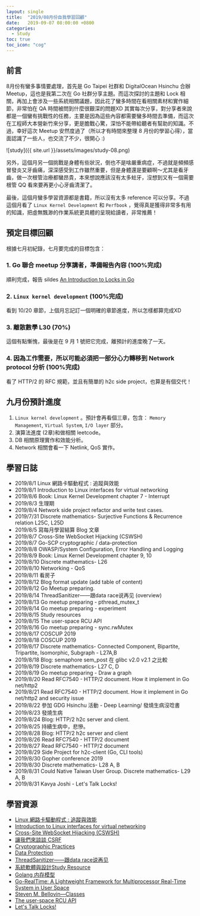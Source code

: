 ```yaml
---
layout: single
title:  "2019/08月份自我學習回顧"
date:   2019-09-07 08:00:00 +0800
categories: 
  - Study
toc: true
toc_icon: "cog"
---
```

## 前言
8月份有蠻多事情要處理，首先是 Go Taipei 社群和 DigitalOcean Hsinchu 合辦 Meetup，這也是我第二次在 Go 社群分享主題。而這次探討的主題和 Lock 相關，再加上會涉及一些系統相關議題，因此花了蠻多時間在看相關素材和實作細節，非常怕在 QA 時間被問到什麼很艱深的問題XD 其實每次分享，對分享者來說都是一個蠻有挑戰性的任務，主要是因為這些內容都需要蠻多時間去準備，而這次在工程師大本營新竹來分享，更是膽戰心驚，深怕不能帶給聽者有幫助的知識。不過，幸好這次 Meetup 安然度過了（所以才有時間來整理 8 月份的學習心得），當面認識了一些人，也交流了不少，很開心 :) 

![study]({{ site.url }}/assets/images/study-08.png)

另外，這個月另一個挑戰是身體有些狀況，倒也不是啥嚴重病症，不過就是頻頻感冒發炎又牙齒痛，深深感受到工作雖然重要，但是身體還是要顧啊～尤其是看牙齒，做一次根管治療都蠻昂貴，本來想說應該沒有太多蛀牙，沒想到又有一個需要根管 QQ 看來要再更小心牙齒清潔了。

最後，這個月蠻多學習資源都是書籍，所以沒有太多 reference 可以分享。不過這個月看了 `Linux Kernel Development` 和 `Perfbook` ，覺得真是獲得非常多有用的知識，把虛無飄渺的作業系統更具體的呈現給讀者，非常推薦！

## 預定目標回顧

根據七月初紀錄，七月要完成的目標包含：

### 1. Go 聯合 meetup 分享講者，準備報告內容 (100%完成)

順利完成，報告 sildes [An Introduction to Locks in Go](https://www.slideshare.net/CherrieHsieh/an-introduction-to-locks-in-go-169921772)

### 2. `Linux kernel development` (100%完成)

看到 10/20 章節，上個月忘記訂一個明確的章節進度，所以怎樣都算完成XD

### 3. 離散數學 L30 (70%)

這個有點慚愧，最後是在 9 月 1 號把它完成，離預計的進度晚了一天。

### 4. 因為工作需要，所以可能必須把一部分心力轉移到 Network protocol 分析 (100%完成)

看了 HTTP/2 的 RFC 規範，並且有簡單的 h2c side project，也算是有個交代！

## 九月份預計進度

1. `Linux kernel development` 。預計會再看個三章，包含： `Memory Management`, `Virtual System`, `I/O layer` 部分。
2. 演算法進度 (2章)和做相關 leetcode。
3. DB 相關原理實作和效能分析。
4. Network 相關會看一下 Netlink, QoS 實作。

## 學習日誌

- 2019/8/1 Linux 網路卡驅動程式 : 追蹤與效能
- 2019/8/1 Introduction to Linux interfaces for virtual networking
- 2019/8/6 Book: Linux Kernel Development chapter 7 - Interrupt
- 2019/8/3 生理期
- 2019/8/4 Network side project refactor and write test cases.
- 2019/7/31 Discrete mathematics- Surjective Functions & Recurrence relation L25C, L25D
- 2019/8/5 寫每月學習結算 Blog 文章
- 2019/8/7 Cross-Site WebSocket Hijacking (CSWSH)
- 2019/8/7 Go-SCP cryptographic / data-protection
- 2019/8/8 OWASP/System Configuration, Error Handling and Logging
- 2019/8/9 Book: Linux Kernel Development chapter 9, 10
- 2019/8/10 Discrete mathematics- L26
- 2019/8/10 Networking - QoS
- 2019/8/11 看房子
- 2019/8/12 Blog format update (add table of content)
- 2019/8/12 Go Meetup preparing.
- 2019/8/14 ThreadSanitizer——跟data race说再见 (overview)
- 2019/8/13 Go meetup preparing - pthread_mutex_t
- 2019/8/14 Go meetup preparing - experiment
- 2019/8/15 Study resources
- 2019/8/15 The user-space RCU API
- 2019/8/16 Go meetup preparing - sync.rwMutex
- 2019/8/17 COSCUP 2019
- 2019/8/18 COSCUP 2019
- 2019/8/17 Discrete mathematics- Connected Component, Bipartite, Tripartite, Isomorphic, Subgraph - L27A,B
- 2019/8/18 Blog: semaphore sem_post 在 glibc v2.0 v2.1 之比較
- 2019/8/19 Discrete mathematics- L27 C, D
- 2019/8/19 Go meetup preparing - Draw a graph
- 2019/8/20 Read RFC7540 - HTTP/2 document. How it implement in Go net/http2
- 2019/8/21 Read RFC7540 - HTTP/2 document. How it implement in Go net/http2 and security issue
- 2019/8/22 參加 GDG Hsinchu 活動 - Deep Learning/ 發燒生病沒唸書
- 2019/8/23 發燒生病
- 2019/8/24 Blog: HTTP/2 h2c server and client.
- 2019/8/25 持續生病中，悲慘。
- 2019/8/28 Blog: HTTP/2 h2c server and client
- 2019/8/26 Read RFC7540 - HTTP/2 document
- 2019/8/27 Read RFC7540 - HTTP/2 document
- 2019/8/29 Side Project for h2c-client (Go, CLI tools)
- 2019/8/30 Gopher conference 2019
- 2019/8/30 Discrete mathematics- L28 A, B
- 2019/8/31 Could Native Taiwan User Group. Discrete mathematics- L29 A, B
- 2019/8/31 Kavya Joshi - Let's Talk Locks!

## 學習資源

- [Linux 網路卡驅動程式 : 追蹤與效能](http://speed.cis.nctu.edu.tw/~ydlin/miscpub/linuxdrivers.pdf)
- [Introduction to Linux interfaces for virtual networking](https://developers.redhat.com/blog/2018/10/22/introduction-to-linux-interfaces-for-virtual-networking/)
- [Cross-Site WebSocket Hijacking (CSWSH)](https://www.christian-schneider.net/CrossSiteWebSocketHijacking.html)
- [讓我們來談談 CSRF](https://blog.techbridge.cc/2017/02/25/csrf-introduction/)
- [Cryptographic Practices](https://github.com/OWASP/Go-SCP/tree/master/src/cryptographic-practices)
- [Data Protection](https://github.com/OWASP/Go-SCP/tree/master/src/data-protection)
- [ThreadSanitizer——跟data race说再见](https://zhuanlan.zhihu.com/p/38687826)
- [系統軟體與設計Study Resource](http://wiki.csie.ncku.edu.tw/User/afcidk)
- [Golang 内存模型](https://tiancaiamao.gitbooks.io/go-internals/content/zh/10.1.html)
- [Go-RealTime: A Lightweight Framework for Multiprocessor Real-Time System in User Space](http://mesl.ucsd.edu/pubs/zhou_SIGBED16.pdf)
- [Steven M. Bellovin—Classes](https://www.cs.columbia.edu/~smb/classes/)
- [The user-space RCU API](https://lwn.net/Articles/573439/)
- [Let's Talk Locks!](https://www.infoq.com/presentations/go-locks/)